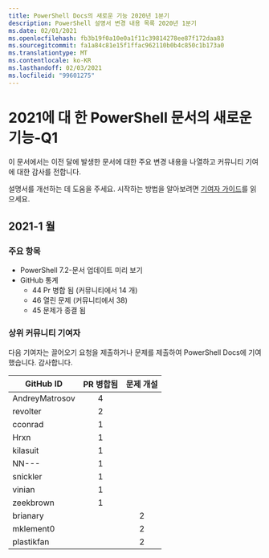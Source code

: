 ```yaml
---
title: PowerShell Docs의 새로운 기능 2020년 1분기
description: PowerShell 설명서 변경 내용 목록 2020년 1분기
ms.date: 02/01/2021
ms.openlocfilehash: fb3b19f0a10e0a1f11c39814278ee87f172daa83
ms.sourcegitcommit: fa1a84c81e15f1ffac962110b0b4c850c1b173a0
ms.translationtype: MT
ms.contentlocale: ko-KR
ms.lasthandoff: 02/03/2021
ms.locfileid: "99601275"
---
```

# <a name="whats-new-in-powershell-docs-for-2021-q1"></a>2021에 대 한 PowerShell 문서의 새로운 기능-Q1

이 문서에서는 이전 달에 발생한 문서에 대한 주요 변경 내용을 나열하고 커뮤니티 기여에 대한 감사를 전합니다.

설명서를 개선하는 데 도움을 주세요. 시작하는 방법을 알아보려면 [기여자 가이드][contrib]를 읽으세요.

## <a name="2021-january"></a>2021-1 월

### <a name="highlights"></a>주요 항목

- PowerShell 7.2-문서 업데이트 미리 보기
- GitHub 통계
  - 44 Pr 병합 됨 (커뮤니티에서 14 개)
  - 46 열린 문제 (커뮤니티에서 38)
  - 45 문제가 종결 됨

### <a name="top-community-contributors"></a>상위 커뮤니티 기여자

다음 기여자는 끌어오기 요청을 제출하거나 문제를 제출하여 PowerShell Docs에 기여했습니다. 감사합니다.

|   GitHub ID    | PR 병합됨 | 문제 개설 |
| -------------- | :--------: | :-----------: |
| AndreyMatrosov |     4      |               |
| revolter       |     2      |               |
| cconrad        |     1      |               |
| Hrxn           |     1      |               |
| kilasuit       |     1      |               |
| NN---          |     1      |               |
| snickler       |     1      |               |
| vinian         |     1      |               |
| zeekbrown      |     1      |               |
| brianary       |            |       2       |
| mklement0      |            |       2       |
| plastikfan     |            |       2       |

<!-- Link references -->
[contrib]: contributing/overview.md
